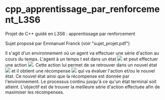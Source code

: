 # cpp_apprentissage_par_renforcement_L3S6
Projet de C++ guidé en L3S6 : apprentissage par renforcement

Sujet proposé par Emmanuel Franck (voir "sujet_projet.pdf")

Il s'agit d'un environnement où un agent va effectuer une série d'action au cours du temps. L'agent à un temps t est dans un état <img src="https://render.githubusercontent.com/render/math?math=s_t\in S"> et peut effectuer une action <img src="https://render.githubusercontent.com/render/math?math=a_t\in A">. Cette action lui permet de se retrouver dans un nouvel état <img src="https://latex.codecogs.com/gif.latex?s_{t+1}"/> et il obtient une récompense <img src="https://latex.codecogs.com/gif.latex?r_{t+1}"/> qui va évaluer l'action et/ou le nouvel état. Ce nouvel état ainsi que la récompense est donnée par l'environnement. Le processus continu jusqu'à ce qu'un état terminal soit atteint. L'objectif est de trouver la meilleure série d'action effectuée afin de maximiser les récompenses.
